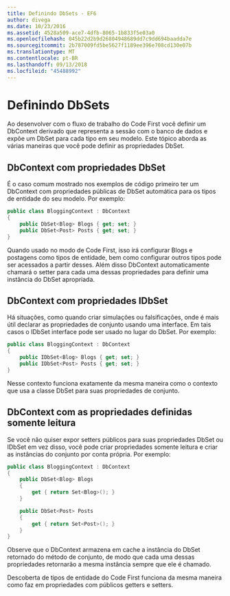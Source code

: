```yaml
---
title: Definindo DbSets - EF6
author: divega
ms.date: 10/23/2016
ms.assetid: 4528a509-ace7-4dfb-8065-1b833f5e03a0
ms.openlocfilehash: 045b22d2b9d26804948689dd7c9dd694baadda7e
ms.sourcegitcommit: 2b787009fd5be5627f1189ee396e708cd130e07b
ms.translationtype: MT
ms.contentlocale: pt-BR
ms.lasthandoff: 09/13/2018
ms.locfileid: "45488992"
---
```

# <a name="defining-dbsets"></a>Definindo DbSets
Ao desenvolver com o fluxo de trabalho do Code First você definir um DbContext derivado que representa a sessão com o banco de dados e expõe um DbSet para cada tipo em seu modelo. Este tópico aborda as várias maneiras que você pode definir as propriedades DbSet.  

## <a name="dbcontext-with-dbset-properties"></a>DbContext com propriedades DbSet  

É o caso comum mostrado nos exemplos de código primeiro ter um DbContext com propriedades públicas de DbSet automática para os tipos de entidade do seu modelo. Por exemplo:  

``` csharp
public class BloggingContext : DbContext
{
    public DbSet<Blog> Blogs { get; set; }
    public DbSet<Post> Posts { get; set; }
}
```  

Quando usado no modo de Code First, isso irá configurar Blogs e postagens como tipos de entidade, bem como configurar outros tipos pode ser acessados a partir desses. Além disso DbContext automaticamente chamará o setter para cada uma dessas propriedades para definir uma instância do DbSet apropriada.  

## <a name="dbcontext-with-idbset-properties"></a>DbContext com propriedades IDbSet  

Há situações, como quando criar simulações ou falsificações, onde é mais útil declarar as propriedades de conjunto usando uma interface. Em tais casos o IDbSet interface pode ser usado no lugar do DbSet. Por exemplo:  

``` csharp
public class BloggingContext : DbContext
{
    public IDbSet<Blog> Blogs { get; set; }
    public IDbSet<Post> Posts { get; set; }
}
```  

Nesse contexto funciona exatamente da mesma maneira como o contexto que usa a classe DbSet para suas propriedades de conjunto.  

## <a name="dbcontext-with-read-only-set-properties"></a>DbContext com as propriedades definidas somente leitura  

Se você não quiser expor setters públicos para suas propriedades DbSet ou IDbSet em vez disso, você pode criar propriedades somente leitura e criar as instâncias do conjunto por conta própria. Por exemplo:  

``` csharp
public class BloggingContext : DbContext
{
    public DbSet<Blog> Blogs
    {
        get { return Set<Blog>(); }
    }

    public DbSet<Post> Posts
    {
        get { return Set<Post>(); }
    }
}
```  

Observe que o DbContext armazena em cache a instância do DbSet retornado do método de conjunto, de modo que cada uma dessas propriedades retornarão a mesma instância sempre que ele é chamado.  

Descoberta de tipos de entidade do Code First funciona da mesma maneira como faz em propriedades com públicos getters e setters.  
